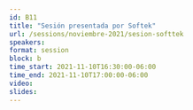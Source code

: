 ```yaml
---
id: B11
title: "Sesión presentada por Softek"
url: /sessions/noviembre-2021/sesion-softtek
speakers:
format: session
block: b
time_start: 2021-11-10T16:30:00-06:00
time_end: 2021-11-10T17:00:00-06:00
video:
slides:
---
```

